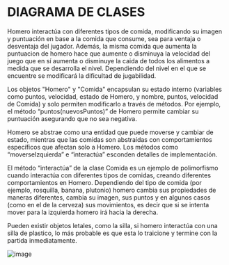 # DIAGRAMA DE CLASES #

Homero interactúa con diferentes tipos de comida, modificando su imagen y puntuación en base a la comida que consume, 
sea para ventaja o desventaja del jugador. Además, la misma comida que aumenta la puntuacion de homero hace que aumente o disminuya la velocidad del juego que en sí aumenta o disminuye la caida de todos los alimentos a medida que se desarrolla el nivel. Dependiendo del nivel en el que se encuentre se modificará la dificultad de jugabilidad. 

Los objetos "Homero" y "Comida" encapsulan su estado interno (variables como puntos, velocidad, estado de Homero, y nombre, puntos, velocidad de Comida) y solo permiten modificarlo a través de métodos. Por ejemplo, el método “puntos(nuevosPuntos)” de Homero permite cambiar su puntuación asegurando que no sea negativa. 

Homero se abstrae como una entidad que puede moverse y cambiar de estado, mientras que las comidas son abstraídas con comportamientos específicos que afectan solo a Homero. Los métodos como “moverseIzquierda” e “interactúa” esconden detalles de implementación.

El método “interactúa” de la clase Comida es un ejemplo de polimorfismo cuando interactúa con diferentes tipos de comidas, creando diferentes comportamientos en Homero. Dependiendo del tipo de comida (por ejemplo, rosquilla, banana, plutonio) homero cambia sus propiedades de maneras diferentes, cambia su imagen, sus puntos y en algunos casos (como en el de la cerveza) sus movimientos, es decir que si se intenta mover para la izquierda homero irá hacia la derecha.

Pueden existir objetos letales, como la silla, si homero interactúa con una silla de plastico, lo más probable es que esta lo traicione y termine con la partida inmediatamente.

![image](https://github.com/user-attachments/assets/683e082c-a13f-4682-9e7c-4cc8666be9ef)
